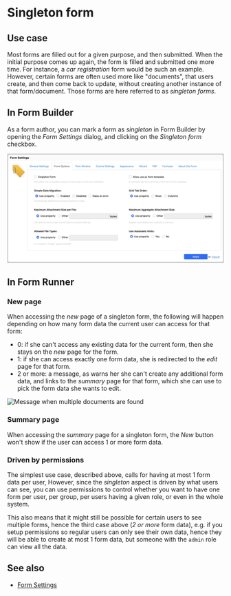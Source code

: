 # Singleton form

## Use case

Most forms are filled out for a given purpose, and then submitted. When the initial purpose comes up again, the form is filled and submitted one more time. For instance, a *car registration* form would be such an example. However, certain forms are often used more like "documents", that users create, and then come back to update, without creating another instance of that form/document. Those forms are here referred to as *singleton forms*.

## In Form Builder

As a form author, you can mark a form as *singleton* in Form Builder by opening the *Form Settings* dialog, and clicking on the *Singleton form* checkbox.

![Form Options](../../form-builder/form-settings/form-options.png)

## In Form Runner

### New page

When accessing the *new* page of a singleton form, the following will happen depending on how many form data the current user can access for that form:

- 0: if she can't access any existing data for the current form, then she stays on the *new* page for the form.
- 1: if she can access exactly one form data, she is redirected to the *edit* page for that form.
- 2 or more: a message, as warns her she can't create any additional form data, and links to the *summary* page for that form, which she can use to pick the form data she wants to edit.

![Message when multiple documents are found](../images/singleton-form-multiple.png)

### Summary page

When accessing the *summary* page for a singleton form, the *New* button won't show if the user can access 1 or more form data.

### Driven by permissions

The simplest use case, described above, calls for having at most 1 form data per user, However, since the *singleton* aspect is driven by what users can see, you can use permissions to control whether you want to have one form per user, per group, per users having a given role, or even in the whole system.

This also means that it might still be possible for certain users to see multiple forms, hence the third case above (*2 or more* form data), e.g. if you setup permissions so regular users can only see their own data, hence they will be able to create at most 1 form data, but someone with the `admin` role can view all the data.

## See also

- [Form Settings](/form-builder/form-settings.md)
